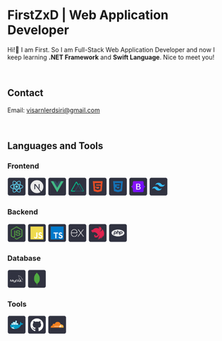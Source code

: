 # FirstZxD | Web Application Developer 
Hi!👋 I am First. So I am Full-Stack Web Application Developer and now I keep learning <a><strong>.NET Framework</strong></a> and <a><strong>Swift Language</strong></a>. Nice to meet you!

<br>

## Contact
Email: <a>visarnlerdsiri@gmail.com</a>

<br>

## Languages and Tools
### Frontend
<p>
	<span><img src="https://raw.githubusercontent.com/First1zaza/Icons/main/icons/React.png" width="42" height="42" /></span>
	<span><img src="https://raw.githubusercontent.com/First1zaza/Icons/main/icons/NextJS.png" width="42" height="42" /></span>
	<span><img src="https://raw.githubusercontent.com/First1zaza/Icons/main/icons/VueJS.png" width="42" height="42" /></span>
	<span><img src="https://raw.githubusercontent.com/First1zaza/Icons/main/icons/NuxtJS.png" width="42" height="42" /></span>
	<span><img src="https://raw.githubusercontent.com/First1zaza/Icons/main/icons/HTML.png" width="42" height="42" /></span>
	<span><img src="https://raw.githubusercontent.com/First1zaza/Icons/main/icons/CSS.png" width="42" height="42" /></span>
	<span><img src="https://raw.githubusercontent.com/First1zaza/Icons/main/icons/Bootstrap.png" width="42" height="42" /></span>
	<span><img src="https://raw.githubusercontent.com/First1zaza/Icons/main/icons/TailwindCSS.png" width="42" height="42" /></span>
</p>

### Backend
<p>
	<span><img src="https://raw.githubusercontent.com/First1zaza/Icons/main/icons/NodeJS.png" width="42" height="42" /></span>
	<span><img src="https://raw.githubusercontent.com/First1zaza/Icons/main/icons/JavaScript.png" width="42" height="42" /></span>
	<span><img src="https://raw.githubusercontent.com/First1zaza/Icons/main/icons/TypeScript.png" width="42" height="42" /></span>
	<span><img src="https://raw.githubusercontent.com/First1zaza/Icons/main/icons/Express.png" width="42" height="42" /></span>
	<span><img src="https://raw.githubusercontent.com/First1zaza/Icons/main/icons/NestJS.png" width="42" height="42" /></span>
	<span><img src="https://raw.githubusercontent.com/First1zaza/Icons/main/icons/PHP.png" width="42" height="42" /></span>
</p>

### Database
<p>
	<span><img src="https://raw.githubusercontent.com/First1zaza/Icons/main/icons/MySQL.png" width="42" height="42" /></span>
	<span><img src="https://raw.githubusercontent.com/First1zaza/Icons/main/icons/MongoDB.png" width="42" height="42" /></span>
</p>

### Tools
<p>
	<span><img src="https://raw.githubusercontent.com/First1zaza/Icons/main/icons/Docker.png" width="42" height="42" /></span>
	<span><img src="https://raw.githubusercontent.com/First1zaza/Icons/main/icons/Github.png" width="42" height="42" /></span>
	<span><img src="https://raw.githubusercontent.com/First1zaza/Icons/main/icons/CloudFlare.png" width="42" height="42" /></span>
</p>

